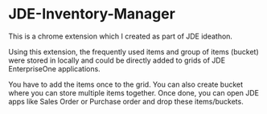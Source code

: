 # JDE-Inventory-Manager
This is a chrome extension which I created as part of JDE ideathon. 

Using this extension, the frequently used items and group of items (bucket) were stored in locally and could be directly added to grids of JDE EnterpriseOne applications.

You have to add the items once to the grid. You can also create bucket where you can store multiple items together. Once done, you can open JDE apps like Sales Order or Purchase order and drop these items/buckets.
